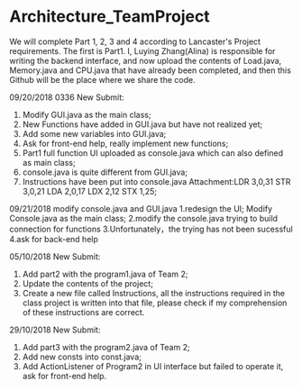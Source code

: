 # Architecture_TeamProject

We will complete Part 1, 2, 3 and 4 according to Lancaster's Project requirements. The first is Part1. I, Luying Zhang(Alina) is responsible for writing the backend interface, and now upload the contents of Load.java, Memory.java and CPU.java that have already been completed, and then this Github will be the place where we share the code.

09/20/2018 0336 New Submit:
1. Modify GUI.java as the main class;
2. New Functions have added in GUI.java but have not realized yet;
3. Add some new variables into GUI.java;
4. Ask for front-end help, really implement new functions;
5. Part1 full function UI uploaded as console.java which can also defined as main class;
6. console.java is quite different from GUI.java;
7. Instructions have been put into console.java
Attachment:LDR 3,0,31
           STR 3,0,21
           LDA 2,0,17
           LDX 2,12
           STX 1,25;
           
09/21/2018 modify console.java and GUI.java
1.redesign the UI;  Modify Console.java as the main class;
2.modify the console.java trying to build connection for functions
3.Unfortunately，the trying has not been sucessful
4.ask for back-end help

05/10/2018 New Submit:
1. Add part2 with the program1.java of Team 2;
2. Update the contents of the project;
3. Create a new file called Instructions, all the instructions required in the class project is written into that file, please check if my comprehension of these instructions are correct.

29/10/2018 New Submit:
1. Add part3 with the program2.java of Team 2;
2. Add new consts into const.java;
3. Add ActionListener of Program2 in UI interface but failed to operate it, ask for front-end help.
